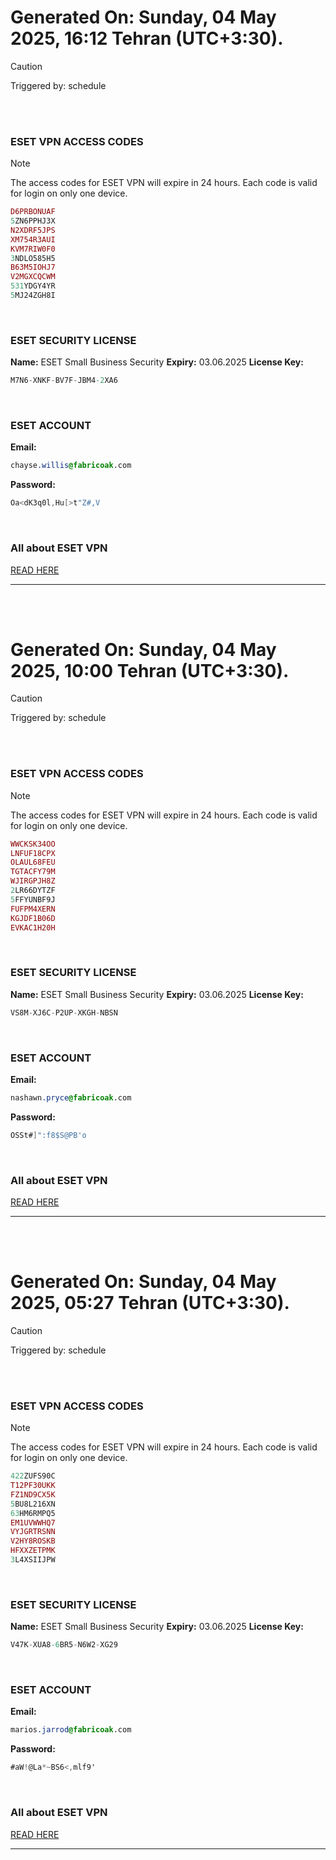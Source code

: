# Generated On: Sunday, 04 May 2025, 16:12 Tehran (UTC+3:30).

> [!CAUTION]
> Triggered by: schedule

<br><br>

### ESET VPN ACCESS CODES

> [!NOTE]
> The access codes for ESET VPN will expire in 24 hours.
> Each code is valid for login on only one device.

```ruby
D6PRBONUAF
5ZN6PPHJ3X
N2XDRF5JPS
XM754R3AUI
KVM7RIW0F0
3NDLO585H5
B63M5IOHJ7
V2MGXCQCWM
531YDGY4YR
5MJ24ZGH8I
```

<br>

### ESET SECURITY LICENSE

**Name:** ESET Small Business Security
**Expiry:** 03.06.2025
**License Key:**

```POV-Ray SDL
M7N6-XNKF-BV7F-JBM4-2XA6
```

<br>

### ESET ACCOUNT

**Email:**

```CSS
chayse.willis@fabricoak.com
```

**Password:**

```POV-Ray SDL
Oa<dK3q0l,Hu[>t"Z#,V
```

<br>

### All about ESET VPN

[READ HERE](https://t.me/F_NiREvil/2113)

---

<br><br>

# Generated On: Sunday, 04 May 2025, 10:00 Tehran (UTC+3:30).

> [!CAUTION]
> Triggered by: schedule

<br><br>

### ESET VPN ACCESS CODES

> [!NOTE]
> The access codes for ESET VPN will expire in 24 hours.
> Each code is valid for login on only one device.

```ruby
WWCKSK34OO
LNFUF18CPX
OLAUL68FEU
TGTACFY79M
WJIRGPJH8Z
2LR66DYTZF
5FFYUNBF9J
FUFPM4XERN
KGJDF1B06D
EVKAC1H20H
```

<br>

### ESET SECURITY LICENSE

**Name:** ESET Small Business Security
**Expiry:** 03.06.2025
**License Key:**

```POV-Ray SDL
VS8M-XJ6C-P2UP-XKGH-NBSN
```

<br>

### ESET ACCOUNT

**Email:**

```CSS
nashawn.pryce@fabricoak.com
```

**Password:**

```POV-Ray SDL
OSSt#]":f8$S@PB'o
```

<br>

### All about ESET VPN

[READ HERE](https://t.me/F_NiREvil/2113)

---

<br><br>

# Generated On: Sunday, 04 May 2025, 05:27 Tehran (UTC+3:30).

> [!CAUTION]
> Triggered by: schedule

<br><br>

### ESET VPN ACCESS CODES

> [!NOTE]
> The access codes for ESET VPN will expire in 24 hours.
> Each code is valid for login on only one device.

```ruby
422ZUFS90C
T12PF30UKK
FZ1ND9CX5K
5BU8L216XN
63HM6RMPQ5
EM1UVWWHQ7
VYJGRTRSNN
V2HY8ROSKB
HFXXZETPMK
3L4XSIIJPW
```

<br>

### ESET SECURITY LICENSE

**Name:** ESET Small Business Security
**Expiry:** 03.06.2025
**License Key:**

```POV-Ray SDL
V47K-XUA8-6BR5-N6W2-XG29
```

<br>

### ESET ACCOUNT

**Email:**

```CSS
marios.jarrod@fabricoak.com
```

**Password:**

```POV-Ray SDL
#aW!@La*~BS6<,mlf9'
```

<br>

### All about ESET VPN

[READ HERE](https://t.me/F_NiREvil/2113)

---

<br><br>

